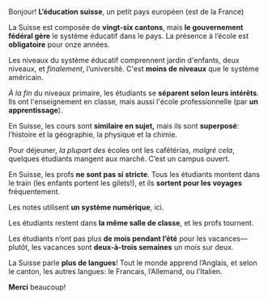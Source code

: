 
Bonjour! **L’éducation suisse**, un petit pays européen (est de la France)

La Suisse est composée de **vingt-six cantons**, mais **le gouvernement fédéral gère** le système éducatif dans le pays. La présence à l’école est **obligatoire** pour onze années.

Les niveaux du système éducatif comprennent jardin d'enfants, deux niveaux, et *finalement*, l’université. C'est **moins de niveaux** que le système américain.

*À la fin* du niveaux primaire, les étudiants se **séparent selon leurs intérêts**. Ils ont l'enseignement en classe, mais aussi l'école professionnelle (par **un apprentissage**).

En Suisse, les cours sont **similaire en sujet,** mais ils sont **superposé**: l’histoire et la géographie, la physique et la chimie.

Pour déjeuner, *la plupart des* écoles ont les cafétérias, *malgré cela*, quelques étudiants mangent aux marché. C’est un campus ouvert.

En Suisse, les profs **ne sont pas si stricte**. Tous les étudiants montent dans le train (les enfants portent les gilets!), et ils **sortent pour les voyages** fréquentement.

Les notes utilisent **un système numérique**, ici.

Les étudiants restent dans **la même salle de classe**, et les profs tournent.

Les étudiants n’ont pas plus **de mois pendant l’été** pour les vacances—plutôt, les vacances sont **deux-à-trois semaines** un mois sur deux.

La Suisse parle **plus de langues**! Tout le monde apprend l’Anglais, et selon le canton, les autres langues: le Francais, l’Allemand, ou l’Italien.

**Merci** beaucoup!
